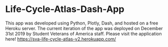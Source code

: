 # Life-Cycle-Atlas-Dash-App
This app was developed using Python, Plotly, Dash, and hosted on a free Heroku server.
The current iteration of the app was deployed on December 31st 2019 by Student Veterans of America staff. Please visit the application here! https://sva-life-cycle-atlas-v2.herokuapp.com/ 
